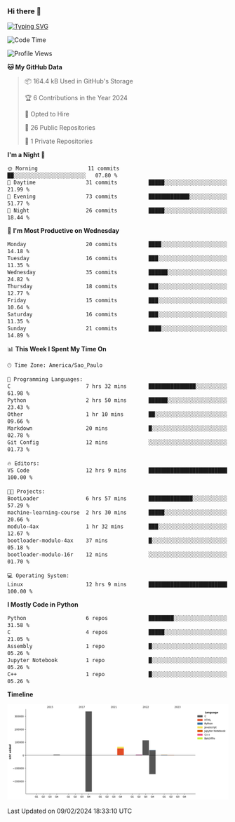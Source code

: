 ### Hi there 👋

<a href="https://git.io/typing-svg"><img src="https://readme-typing-svg.herokuapp.com?font=Fira+Code&duration=2000&pause=100&center=true&vCenter=true&multiline=true&width=720&height=175&lines=Gui's+are+a+lie%2C+they+are+just+front-ends+to+the+shell.;Through+the+shell%2C+I+gain+sudo.;Through+sudo%2C+I+gain+power.;Through+power%2C+I+gain+root.;Through+root%2C+my+chains+are+broken.;uid%3D0+shall+free+me...." alt="Typing SVG" /></a>


<!--START_SECTION:waka-->
![Code Time](http://img.shields.io/badge/Code%20Time-789%20hrs%2036%20mins-blue)

![Profile Views](http://img.shields.io/badge/Profile%20Views-0-blue)

**🐱 My GitHub Data** 

> 📦 164.4 kB Used in GitHub's Storage 
 > 
> 🏆 6 Contributions in the Year 2024
 > 
> 💼 Opted to Hire
 > 
> 📜 26 Public Repositories 
 > 
> 🔑 1 Private Repositories 
 > 
**I'm a Night 🦉** 

```text
🌞 Morning                11 commits          ██░░░░░░░░░░░░░░░░░░░░░░░   07.80 % 
🌆 Daytime                31 commits          █████░░░░░░░░░░░░░░░░░░░░   21.99 % 
🌃 Evening                73 commits          █████████████░░░░░░░░░░░░   51.77 % 
🌙 Night                  26 commits          █████░░░░░░░░░░░░░░░░░░░░   18.44 % 
```
📅 **I'm Most Productive on Wednesday** 

```text
Monday                   20 commits          ████░░░░░░░░░░░░░░░░░░░░░   14.18 % 
Tuesday                  16 commits          ███░░░░░░░░░░░░░░░░░░░░░░   11.35 % 
Wednesday                35 commits          ██████░░░░░░░░░░░░░░░░░░░   24.82 % 
Thursday                 18 commits          ███░░░░░░░░░░░░░░░░░░░░░░   12.77 % 
Friday                   15 commits          ███░░░░░░░░░░░░░░░░░░░░░░   10.64 % 
Saturday                 16 commits          ███░░░░░░░░░░░░░░░░░░░░░░   11.35 % 
Sunday                   21 commits          ████░░░░░░░░░░░░░░░░░░░░░   14.89 % 
```


📊 **This Week I Spent My Time On** 

```text
🕑︎ Time Zone: America/Sao_Paulo

💬 Programming Languages: 
C                        7 hrs 32 mins       ███████████████░░░░░░░░░░   61.98 % 
Python                   2 hrs 50 mins       ██████░░░░░░░░░░░░░░░░░░░   23.43 % 
Other                    1 hr 10 mins        ██░░░░░░░░░░░░░░░░░░░░░░░   09.66 % 
Markdown                 20 mins             █░░░░░░░░░░░░░░░░░░░░░░░░   02.78 % 
Git Config               12 mins             ░░░░░░░░░░░░░░░░░░░░░░░░░   01.73 % 

🔥 Editors: 
VS Code                  12 hrs 9 mins       █████████████████████████   100.00 % 

🐱‍💻 Projects: 
BootLoader               6 hrs 57 mins       ██████████████░░░░░░░░░░░   57.29 % 
machine-learning-course  2 hrs 30 mins       █████░░░░░░░░░░░░░░░░░░░░   20.66 % 
modulo-4ax               1 hr 32 mins        ███░░░░░░░░░░░░░░░░░░░░░░   12.67 % 
bootloader-modulo-4ax    37 mins             █░░░░░░░░░░░░░░░░░░░░░░░░   05.18 % 
bootloader-modulo-16r    12 mins             ░░░░░░░░░░░░░░░░░░░░░░░░░   01.70 % 

💻 Operating System: 
Linux                    12 hrs 9 mins       █████████████████████████   100.00 % 
```

**I Mostly Code in Python** 

```text
Python                   6 repos             ████████░░░░░░░░░░░░░░░░░   31.58 % 
C                        4 repos             █████░░░░░░░░░░░░░░░░░░░░   21.05 % 
Assembly                 1 repo              █░░░░░░░░░░░░░░░░░░░░░░░░   05.26 % 
Jupyter Notebook         1 repo              █░░░░░░░░░░░░░░░░░░░░░░░░   05.26 % 
C++                      1 repo              █░░░░░░░░░░░░░░░░░░░░░░░░   05.26 % 
```



**Timeline**

![Lines of Code chart](https://raw.githubusercontent.com/Gedankenn/Gedankenn/main/assets/bar_graph.png)


 Last Updated on 09/02/2024 18:33:10 UTC
<!--END_SECTION:waka-->
